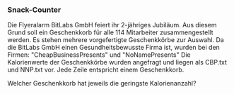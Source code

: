 ### Snack-Counter

Die Flyeralarm BitLabs GmbH feiert ihr 2-jähriges Jubiläum.
Aus diesem Grund soll ein Geschenkkorb für alle 114 Mitarbeiter zusammengestellt werden.
Es stehen mehrere vorgefertigte Geschenkkörbe zur Auswahl.
Da die BitLabs GmbH einen Gesundheitsbewusste Firma ist, wurden bei den Firmen:
"CheapBusinessPresents"
und
"NoNamePresents"
Die Kalorienwerte der Geschenkkörbe wurden angefragt und liegen als
CBP.txt und NNP.txt vor.
Jede Zeile entspricht einem Geschenkkorb.

Welcher Geschenkkorb hat jeweils die geringste Kalorienanzahl?
